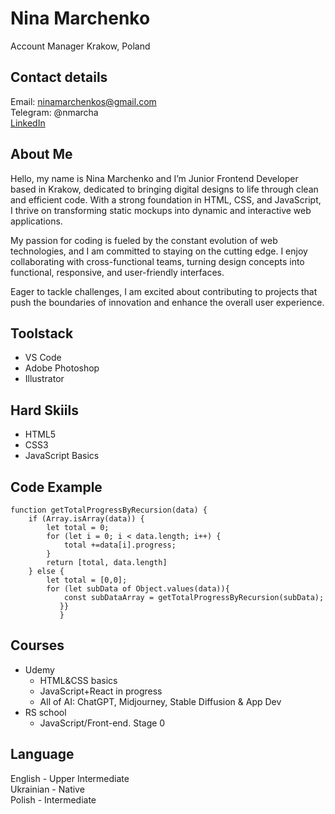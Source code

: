 
# Nina Marchenko
Account Manager
Krakow, Poland

## Contact details

Email: ninamarchenkos@gmail.com\
Telegram: @nmarcha\
[LinkedIn](https://www.linkedin.com/in/nina-marchenko-b04167142/)


## About Me
Hello, my name is Nina Marchenko and I’m Junior Frontend Developer based in Krakow, dedicated to bringing digital designs to life through clean and efficient code. 
With a strong foundation in HTML, CSS, and JavaScript, I thrive on transforming static mockups into dynamic and interactive web applications.

My passion for coding is fueled by the constant evolution of web technologies, and I am committed to staying on the cutting edge. 
I enjoy collaborating with cross-functional teams, turning design concepts into functional, responsive, and user-friendly interfaces. 

Eager to tackle challenges, I am excited about contributing to projects that push the boundaries of innovation and enhance the overall user experience.


## Toolstack
* VS Code
* Adobe Photoshop
* Illustrator

## Hard Skiils
* HTML5
* CSS3
* JavaScript Basics

## Code Example
```
function getTotalProgressByRecursion(data) {
    if (Array.isArray(data)) {
        let total = 0;
        for (let i = 0; i < data.length; i++) {
            total +=data[i].progress;
        }
        return [total, data.length]
    } else {
        let total = [0,0];
        for (let subData of Object.values(data)){
            const subDataArray = getTotalProgressByRecursion(subData);
           }} 
           }
```

## Courses
* Udemy 
   * HTML&CSS basics
   * JavaScript+React in progress 
   * All of AI: ChatGPT, Midjourney, Stable Diffusion & App Dev
* RS school 
   * JavaScript/Front-end. Stage 0

## Language
English - Upper Intermediate\
Ukrainian - Native\
Polish - Intermediate
